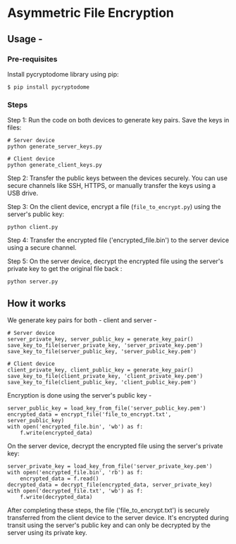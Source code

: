 # Asymmetric File Encryption

## Usage -

### Pre-requisites

Install pycryptodome library using pip:

```$ pip install pycryptodome```

### Steps

Step 1: Run the code on both devices to generate key pairs. Save the keys in files:

```
# Server device
python generate_server_keys.py
```

```
# Client device
python generate_client_keys.py
```

Step 2: Transfer the public keys between the devices securely. You can use secure channels like SSH, HTTPS, or manually transfer the keys using a USB drive.


Step 3: On the client device, encrypt a file (`file_to_encrypt.py`) using the server's public key:

```
python client.py
```

Step 4: Transfer the encrypted file ('encrypted_file.bin') to the server device using a secure channel.

Step 5: On the server device, decrypt the encrypted file using the server's private key to get the original file back :

```
python server.py
```


## How it works

We generate key pairs for both - client and server - 
```
# Server device
server_private_key, server_public_key = generate_key_pair()
save_key_to_file(server_private_key, 'server_private_key.pem')
save_key_to_file(server_public_key, 'server_public_key.pem')
```

```
# Client device
client_private_key, client_public_key = generate_key_pair()
save_key_to_file(client_private_key, 'client_private_key.pem')
save_key_to_file(client_public_key, 'client_public_key.pem')
```

Encryption is done using the server's public key - 

```
server_public_key = load_key_from_file('server_public_key.pem')
encrypted_data = encrypt_file('file_to_encrypt.txt', server_public_key)
with open('encrypted_file.bin', 'wb') as f:
    f.write(encrypted_data)
```

On the server device, decrypt the encrypted file using the server's private key:

```
server_private_key = load_key_from_file('server_private_key.pem')
with open('encrypted_file.bin', 'rb') as f:
    encrypted_data = f.read()
decrypted_data = decrypt_file(encrypted_data, server_private_key)
with open('decrypted_file.txt', 'wb') as f:
    f.write(decrypted_data)
```

After completing these steps, the file ('file_to_encrypt.txt') is securely transferred from the client device to the server device. It's encrypted during transit using the server's public key and can only be decrypted by the server using its private key.
